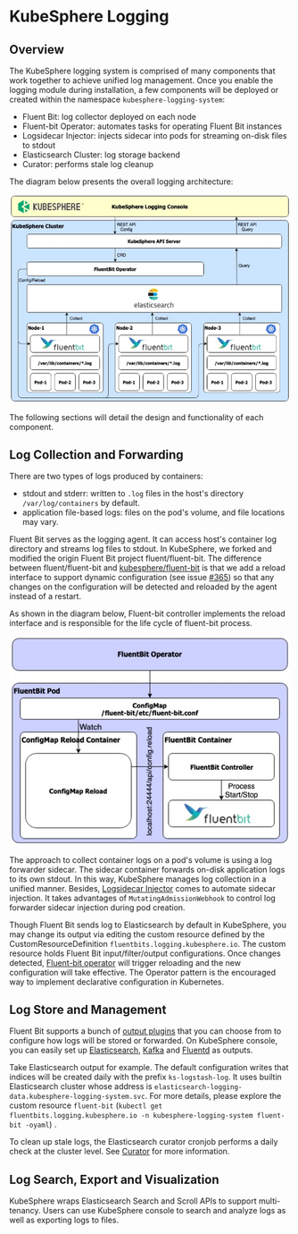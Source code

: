 # KubeSphere Logging

## Overview

The KubeSphere logging system is comprised of many components that work together to achieve unified log management. Once you enable the logging module during installation, a few components will be deployed or created within the namespace `kubesphere-logging-system`:

- Fluent Bit: log collector deployed on each node
- Fluent-bit Operator: automates tasks for operating Fluent Bit instances
- Logsidecar Injector: injects sidecar into pods for streaming on-disk files to stdout
- Elasticsearch Cluster: log storage backend
- Curator: performs stale log cleanup

The diagram below presents the overall logging architecture:

![Logging](../images/kubesphere-logging-overview.png)

The following sections will detail the design and functionality of each component.

## Log Collection and Forwarding

There are two types of logs produced by containers:

- stdout and stderr: written to `.log` files in the host's directory `/var/log/containers` by default.
- application file-based logs: files on the pod's volume, and file locations may vary.

Fluent Bit serves as the logging agent. It can access host's container log directory and streams log files to stdout. In KubeSphere, we forked and modified the origin Fluent Bit project fluent/fluent-bit. The difference between fluent/fluent-bit and [kubesphere/fluent-bit](https://github.com/kubesphere/fluent-bit) is that we add a reload interface to support dynamic configuration (see issue [#365](https://github.com/fluent/fluent-bit/issues/365)) so that any changes on the configuration will be detected and reloaded by the agent instead of a restart.

As shown in the diagram below, Fluent-bit controller implements the reload interface and is responsible for the life cycle of fluent-bit process.

![Fluentbit](../images/kubesphere-logging-fluentbit.png)

The approach to collect container logs on a pod's volume is using a log forwarder sidecar. The sidecar container forwards on-disk application logs to its own stdout. In this way, KubeSphere manages log collection in a unified manner. Besides, [Logsidecar Injector](https://github.com/kubesphere/logsidecar-injector) comes to automate sidecar injection. It takes advantages of `MutatingAdmissionWebhook` to control log forwarder sidecar injection during pod creation.

Though Fluent Bit sends log to Elasticsearch by default in KubeSphere, you may change its output via editing the custom resource defined by the CustomResourceDefinition `fluentbits.logging.kubesphere.io`. The custom resource holds Fluent Bit input/filter/output configurations. Once changes detected, [Fluent-bit operator](https://github.com/kubesphere/fluentbit-operator) will trigger reloading and the new configuration will take effective. The Operator pattern is the encouraged way to implement declarative configuration in Kubernetes.

## Log Store and Management

Fluent Bit supports a bunch of [output plugins](https://docs.fluentbit.io/manual/output) that you can choose from to configure how logs will be stored or forwarded. On KubeSphere console, you can easily set up [Elasticsearch](https://docs.fluentbit.io/manual/output/elasticsearch), [Kafka](https://docs.fluentbit.io/manual/output/kafka) and [Fluentd](https://docs.fluentbit.io/manual/output/forward) as outputs.

Take Elasticsearch output for example. The default configuration writes that indices will be created daily with the prefix `ks-logstash-log`. It uses builtin Elasticsearch cluster whose address is `elasticsearch-logging-data.kubesphere-logging-system.svc`. For more details, please explore the custom resource `fluent-bit` (`kubectl get fluentbits.logging.kubesphere.io -n kubesphere-logging-system fluent-bit -oyaml`) .

To clean up stale logs, the Elasticsearch curator cronjob performs a daily check at the cluster level. See [Curator](https://www.elastic.co/guide/en/elasticsearch/client/curator/current/index.html) for more information.

## Log Search, Export and Visualization

KubeSphere wraps Elasticsearch Search and Scroll APIs to support multi-tenancy. Users can use KubeSphere console to search and analyze logs as well as exporting logs to files.

